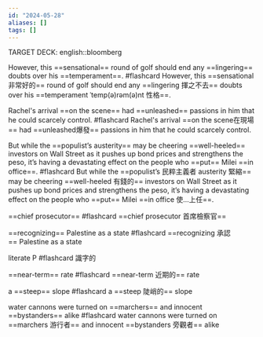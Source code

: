 ```yaml
---
id: "2024-05-28"
aliases: []
tags: []
---
```


TARGET DECK: english::bloomberg

However, this ==sensational== round of golf should end any ==lingering== doubts over his ==temperament==. #flashcard
However, this ==sensational 非常好的== round of golf should end any ==lingering 揮之不去== doubts over his ==temperament ˈtemp(ə)rəm(ə)nt 性格==.

Rachel's arrival ==on the scene== had ==unleashed== passions in him that he could scarcely control. #flashcard
Rachel's arrival ==on the scene在現場== had ==unleashed爆發== passions in him that he could scarcely control.

But while the ==populist’s austerity== may be cheering ==well-heeled== investors on Wall Street as it pushes up bond prices and strengthens the peso, it’s having a devastating effect on the people who ==put== Milei ==in office==. #flashcard 
But while the ==populist’s 民粹主義者 austerity 緊縮== may be cheering ==well-heeled 有錢的== investors on Wall Street as it pushes up bond prices and strengthens the peso, it’s having a devastating effect on the people who ==put== Milei ==in office 使...上任==.  

==chief prosecutor== #flashcard 
==chief prosecutor 首席檢察官==

==recognizing== Palestine as a state #flashcard 
==recognizing 承認== Palestine as a state

literate P #flashcard 
識字的

==near-term== rate #flashcard 
==near-term 近期的== rate

a ==steep== slope #flashcard 
a ==steep 陡峭的== slope

water cannons were turned on ==marchers== and innocent ==bystanders== alike #flashcard 
water cannons were turned on ==marchers 游行者== and innocent ==bystanders 旁觀者== alike